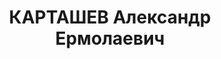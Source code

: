 ---
title: КАРТАШЕВ Александр Ермолаевич
description: "1892 г.р., русский, член ВКП(б) с 1918, полковник, нач. 4 отдела штаба\
  \ ЗакВО. \n  Тройка НКВД ГССР - 03.12.1937, ВМН. Расстрелян, Тбилиси"
---